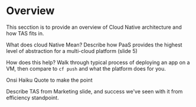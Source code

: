 # Overview
This secction is to provide an overview of Cloud Native architecture and how TAS fits in.

What does cloud Native Mean?  Describe how PaaS provides the highest level of abstraction for a multi-cloud platform (slide 5)

How does this help?  Walk through typical process of deploying an app on a VM, then compare to `cf push` and what the platform does for you.

Onsi Haiku Quote to make the point

Describe TAS from Marketing slide, and success we've seen with it from efficiency standpoint.